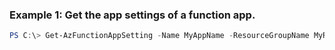 ### Example 1: Get the app settings of a function app.

```powershell
PS C:\> Get-AzFunctionAppSetting -Name MyAppName -ResourceGroupName MyResourceGroupName
```